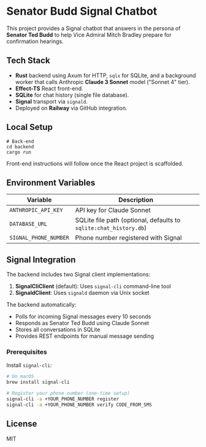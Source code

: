 # Senator Budd Signal Chatbot

This project provides a Signal chatbot that answers in the persona of **Senator Ted Budd** to help Vice Admiral Mitch Bradley prepare for confirmation hearings.

## Tech Stack

* **Rust** backend using Axum for HTTP, `sqlx` for SQLite, and a background worker that calls Anthropic **Claude 3 Sonnet** model ("Sonnet 4" tier).
* **Effect-TS** React front-end.
* **SQLite** for chat history (single file database).
* **Signal** transport via `signald`.
* Deployed on **Railway** via GitHub integration.

## Local Setup

```
# Back-end
cd backend
cargo run
```

Front-end instructions will follow once the React project is scaffolded.

## Environment Variables

| Variable | Description |
| -------- | ----------- |
| `ANTHROPIC_API_KEY` | API key for Claude Sonnet |
| `DATABASE_URL` | SQLite file path (optional, defaults to `sqlite:chat_history.db`) |
| `SIGNAL_PHONE_NUMBER` | Phone number registered with Signal |

## Signal Integration

The backend includes two Signal client implementations:

1. **SignalCliClient** (default): Uses `signal-cli` command-line tool
2. **SignaldClient**: Uses `signald` daemon via Unix socket

The backend automatically:
- Polls for incoming Signal messages every 10 seconds
- Responds as Senator Ted Budd using Claude Sonnet
- Stores all conversations in SQLite
- Provides REST endpoints for manual message sending

### Prerequisites

Install `signal-cli`:
```bash
# On macOS
brew install signal-cli

# Register your phone number (one-time setup)
signal-cli -a +YOUR_PHONE_NUMBER register
signal-cli -a +YOUR_PHONE_NUMBER verify CODE_FROM_SMS
```

## License

MIT 